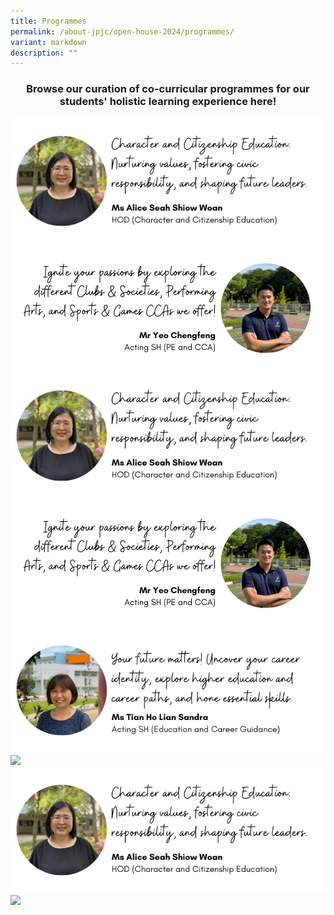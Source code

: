 ```yaml
---
title: Programmes
permalink: /about-jpjc/open-house-2024/programmes/
variant: markdown
description: ""
---
```

<center><h3>Browse our curation of co-curricular programmes for our students' holistic learning experience here!</h3></center>


<div class="row">
<div class="column">
<a href=""><img src="/images/Open%20house%202024/Programmes/1_CCE.png"></a></div>

<div class="column">
<a href="https://www.jpjc.moe.edu.sg/jpjc-experience/co-curriculum/talent-n-leadership-development-programme/co-curricular-activities/"><img src="/images/Open%20house%202024/Programmes/2_CCAs.png"></a></div></div>


<div class="row">
<div class="column">
<a href=""><img src="/images/Open%20house%202024/Programmes/1_CCE.png"></a></div>

<div class="column">
<a href="https://www.jpjc.moe.edu.sg/jpjc-experience/co-curriculum/talent-n-leadership-development-programme/co-curricular-activities/"><img src="/images/Open%20house%202024/Programmes/2_CCAs.png"></a></div></div>

<div class="row">
<div class="column">
<a href=""><img src="/images/Open%20house%202024/Programmes/3_ECG.png"></a></div>

<div class="column">
<a href="https://www.jpjc.moe.edu.sg/jpjc-experience/co-curriculum/talent-n-leadership-development-programme/co-curricular-activities/"><img src="/images/Open%20house%202024/Programmes/2_CCA.png"></a></div></div>
<div class="row">
<div class="column">
<a href=""><img src="/images/Open%20house%202024/Programmes/1_CCE.png"></a></div>

<div class="column">
<a href="https://www.jpjc.moe.edu.sg/jpjc-experience/co-curriculum/talent-n-leadership-development-programme/co-curricular-activities/"><img src="/images/Open%20house%202024/Programmes/2_CCA.png"></a></div></div>
